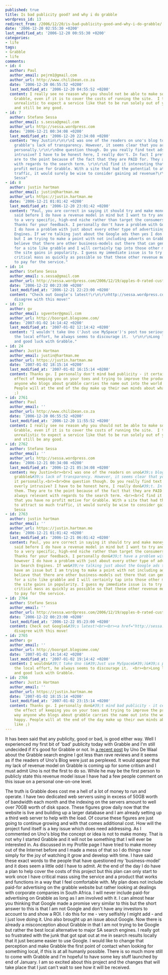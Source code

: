 ```yaml
---
published: true
title: Is bad publicity good? and why i do grabble
wordpress_id: 13
redirect_from: /2006/12/20/is-bad-publicity-good-and-why-i-do-grabble/
date: '2006-12-20 02:55:30 +0200'
last_modified_at: '2006-12-20 00:55:30 +0200'
categories:
- life
tags:
- Grabble
- life
comments:
- id: 4
  author: Paul
  author_email: pejrm1@gmail.com
  author_url: http://www.chilibean.co.za
  date: '2006-12-20 06:55:52 +0200'
  last_modified_at: '2006-12-20 04:55:52 +0200'
  content: I really see no reason why you should not be able to make some money with
    Grabble, even if it is to cover the costs of running the site.  I think it is
    unrealistic to expect a service like that to be run solely out of your own pocket
    and still be any good.
- id: 7
  author: Stefano Sessa
  author_email: s.sessa@gmail.com
  author_url: http://sessa.wordpress.com
  date: '2006-12-21 00:34:08 +0200'
  last_modified_at: '2006-12-20 22:34:08 +0200'
  content: "Hey Justin\r\n\r\nI was one of the readers on uno's blog to criticise
    grabble's lack of transparency. However, it seems clear that you are funding it
    personally.\r\n\r\nOne question though. Do you really find text ads to be so overly
    intrusive? I have to be honest here, I really don't. In fact I prefer them. They
    are to the point because of the fact that they are PAID for. They are always relevant
    with regards to the search term. \r\n\r\nI find it interesting that you have no
    profit motive for Grabble. With a site that had the potential to attract so much
    traffic, it would surely be wise to consider gaining ad revenue?\r\n\r\nRegards\r\nStefano
    Sessa"
- id: 8
  author: justin hartman
  author_email: justin@hartman.me
  author_url: https://justin.hartman.me
  date: '2006-12-21 01:01:42 +0200'
  last_modified_at: '2006-12-20 23:01:42 +0200'
  content: "Paul, you are correct in saying it should try and make money. As I've
    said before I do have a revenue model in mind but I want to try and keep this
    to a very specific, high-end niche rather than target the consumers.\r\n\r\nStefano,
    Thanks for your feedback. I personally don't have a problem with Google ads however
    I do have a problem with just about every other type of advertising model in Search
    Engines. If we're talking just about the Google ads then yes I don't have an issue
    but I am trying to make a point with not including adverts on Grabble.\r\n\r\nI
    believe that there are other business-models out there that can generate revenue
    for a site like grabble and I will certainly tap into those other markets once
    the site gains in popularity. I guess my immediate issue is to try and build up
    critical mass as quickly as possible so that these other revenue models can start
    to pay for the service."
- id: 14
  author: Stefano Sessa
  author_email: s.sessa@gmail.com
  author_url: http://sessa.wordpress.com/2006/12/19/apples-0-rated-customer-care/
  date: '2006-12-22 00:23:00 +0200'
  last_modified_at: '2006-12-21 22:23:00 +0200'
  content: "Check out Google's latest!\r\n\r\nhttp://sessa.wordpress.com/2006/12/21/googles-tip-blatantly-deceptive/\r\n\r\nI
    disagree with this move!"
- id: 23
  author: gv
  author_email: sgventer@gmail.com
  author_url: http://boorgat.blogsome.com/
  date: '2007-01-02 14:14:42 +0200'
  last_modified_at: '2007-01-02 12:14:42 +0200'
  content: "I wouldn't take Uno ('Just use MySpace')'s post too seriously.  Whatever
    the local effort, he always seems to discourage it.  \r\n\r\nLong live competition,
    and good luck with Grabble."
- id: 24
  author: Justin Hartman
  author_email: justin@hartman.me
  author_url: https://justin.hartman.me
  date: '2007-01-02 18:15:14 +0200'
  last_modified_at: '2007-01-02 16:15:14 +0200'
  content: Thanks gv. I personally don't mind bad publicity - it certainly has the
    effect of keeping you on your toes and trying to improve the product. Either way
    anyone who blogs about grabble carries the name out into the world and I'm happy.
    People will at the end of the day make up their own minds about what they like
    ;)
- id: 2761
  author: Paul
  author_email: ''
  author_url: http://www.chilibean.co.za
  date: '2006-12-20 06:55:52 +0200'
  last_modified_at: '2006-12-20 11:55:52 +0200'
  content: I really see no reason why you should not be able to make some money with
    Grabble, even if it is to cover the costs of running the site.  I think it is
    unrealistic to expect a service like that to be run solely out of your own pocket
    and still be any good.
- id: 2762
  author: Stefano Sessa
  author_email: ''
  author_url: http://sessa.wordpress.com
  date: '2006-12-21 00:34:08 +0200'
  last_modified_at: '2006-12-21 05:34:08 +0200'
  content: Hey Justin<br><br>I was one of the readers on uno&#39;s blog to criticise
    grabble&#39;s lack of transparency. However, it seems clear that you are funding
    it personally.<br><br>One question though. Do you really find text ads to be so
    overly intrusive? I have to be honest here, I really don&#39;t. In fact I prefer
    them. They are to the point because of the fact that they are PAID for. They are
    always relevant with regards to the search term. <br><br>I find it interesting
    that you have no profit motive for Grabble. With a site that had the potential
    to attract so much traffic, it would surely be wise to consider gaining ad revenue?<br><br>Regards<br>Stefano
    Sessa
- id: 2763
  author: justin hartman
  author_email: ''
  author_url: https://justin.hartman.me
  date: '2006-12-21 01:01:42 +0200'
  last_modified_at: '2006-12-21 06:01:42 +0200'
  content: Paul, you are correct in saying it should try and make money. As I&#39;ve
    said before I do have a revenue model in mind but I want to try and keep this
    to a very specific, high-end niche rather than target the consumers.<br><br>Stefano,
    Thanks for your feedback. I personally don&#39;t have a problem with Google ads
    however I do have a problem with just about every other type of advertising model
    in Search Engines. If we&#39;re talking just about the Google ads then yes I don&#39;t
    have an issue but I am trying to make a point with not including adverts on Grabble.<br><br>I
    believe that there are other business-models out there that can generate revenue
    for a site like grabble and I will certainly tap into those other markets once
    the site gains in popularity. I guess my immediate issue is to try and build up
    critical mass as quickly as possible so that these other revenue models can start
    to pay for the service.
- id: 2764
  author: Stefano Sessa
  author_email: ''
  author_url: http://sessa.wordpress.com/2006/12/19/apples-0-rated-customer-care/
  date: '2006-12-22 00:23:00 +0200'
  last_modified_at: '2006-12-22 05:23:00 +0200'
  content: Check out Google&#39;s latest!<br><br><a href="http://sessa.wordpress.com/2006/12/21/googles-tip-blatantly-deceptive/">http://sessa.wordpress.com/2006/12/21/googles-t...</a><br><br>I
    disagree with this move!
- id: 2765
  author: gv
  author_email: ''
  author_url: http://boorgat.blogsome.com/
  date: '2007-01-02 14:14:42 +0200'
  last_modified_at: '2007-01-02 19:14:42 +0200'
  content: I wouldn&#39;t take Uno (&#39;Just use MySpace&#39;)&#39;s post too seriously.  Whatever
    the local effort, he always seems to discourage it.  <br><br>Long live competition,
    and good luck with Grabble.
- id: 2766
  author: Justin Hartman
  author_email: ''
  author_url: https://justin.hartman.me
  date: '2007-01-02 18:15:14 +0200'
  last_modified_at: '2007-01-02 23:15:14 +0200'
  content: Thanks gv. I personally don&#39;t mind bad publicity - it certainly has
    the effect of keeping you on your toes and trying to improve the product. Either
    way anyone who blogs about grabble carries the name out into the world and I&#39;m
    happy. People will at the end of the day make up their own minds about what they
    like ;)
---
```

It has been said that any publicity, good or bad, is good either way. Well I experienced my first bit of 'bad' publicity today with Grabble and I'm still undecided if it's good for Grabble or not. In <a href="http://unodewaal.wordpress.com/2006/12/09/grabblecoza/">a recent post</a> by Uno De Waal about the Grabble search engine I got less than rave reviews and it seems as if the readers of Uno's Blog were just as perplexed.
It would appear that my lack of revenue model on Grabble is coming up for some critism and I must admit Uno is not the first to do so. While he may be the first person to publicly state this revenue model issue I have had a few people comment on this issue on a personal one-on-one level.
<!--more-->
The truth is Grabble does cost me a hell of a lot of money to run and operate. I have two dedicated web servers using in excess of 50GB worth of bandwidth each month and the indexing on the servers amount to well over 70GB worth of disk space. These figures grow daily now that the website is live and building up a larger database and I am already setting up a third web server to help with the load.
Of course these figures are just going to continue growing and with that comes additional cost. How will the project fund itself is a key issue which does need addressing. As I commented on Uno's blog the concept or idea is not to make money. That is not why I started Grabble and it will not be something that I will ever be interested in. As discussed in my Profile page I have tried to make money out of the Internet before and I made a mess of that so I do things now simply for the joy of watching it grow and develop with time.
I have said these exact words to the people that have questioned my 'business-model' and it does seem a little odd I have to admit. At the end of the day I do have a plan to help cover the costs of this project but this plan can only start to work once I have critical mass using the service and a product that works and functions in a way that I feel comfortable with.
My plan does not include paid-for advertising on the grabble website but rather looking at dealings with corporate companies in South Africa. I will never include paid-for advertising on Grabble as long as I am involved with it.
I can almost hear you thinking that Google made a promise very similar to this but the short answer to this is that I am not Google and don't have any investors to account to and show a ROI. I do this for me - very selfishly I might add - and I just love doing it.
Uno also brought up an issue about Google. Now there is already a misconception about Grabble in that I am not trying to be Google but rather the best local alternative to major SA search engines. I really got so frustrated with the junk that got spat out at me in search results locally that it just became easier to use Google. I would like to change that perception and make Grabble the first point of contact when looking for something local, if this is at all humanly possible.
There is so much more still to come with Grabble and I'm hopeful to have some key stuff launched by end of January. I am so excited about this project and the changes that will take place that I just can't wait to see how it will be received.
